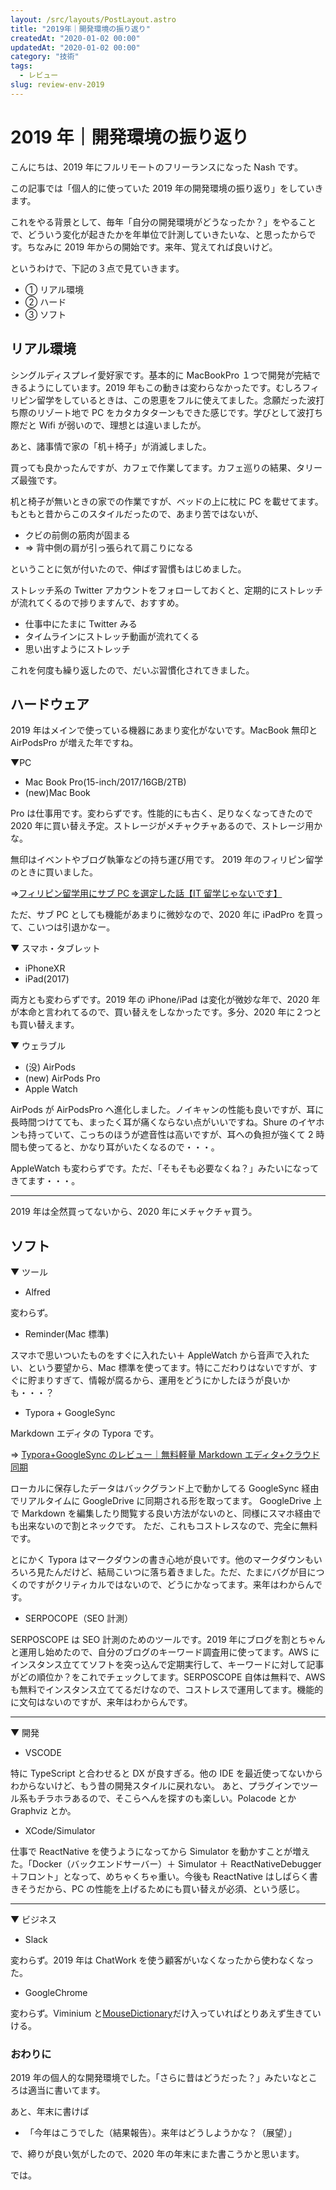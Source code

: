 ```yaml
---
layout: /src/layouts/PostLayout.astro
title: "2019年｜開発環境の振り返り"
createdAt: "2020-01-02 00:00"
updatedAt: "2020-01-02 00:00"
category: "技術"
tags:
  - レビュー
slug: review-env-2019
---
```


# 2019 年｜開発環境の振り返り

こんにちは、2019 年にフルリモートのフリーランスになった Nash です。

この記事では「個人的に使っていた 2019 年の開発環境の振り返り」をしていきます。

これをやる背景として、毎年「自分の開発環境がどうなったか？」をやることで、どういう変化が起きたかを年単位で計測していきたいな、と思ったからです。ちなみに 2019 年からの開始です。来年、覚えてれば良いけど。

というわけで、下記の３点で見ていきます。

- ① リアル環境
- ② ハード
- ③ ソフト

## リアル環境

シングルディスプレイ愛好家です。基本的に MacBookPro １つで開発が完結できるようにしています。2019 年もこの動きは変わらなかったです。むしろフィリピン留学をしているときは、この恩恵をフルに使えてました。念願だった波打ち際のリゾート地で PC をカタカタターンもできた感じです。学びとして波打ち際だと Wifi が弱いので、理想とは違いましたが。

あと、諸事情で家の「机＋椅子」が消滅しました。

買っても良かったんですが、カフェで作業してます。カフェ巡りの結果、タリーズ最強です。

机と椅子が無いときの家での作業ですが、ベッドの上に枕に PC を載せてます。
もともと昔からこのスタイルだったので、あまり苦ではないが、

- クビの前側の筋肉が固まる
- ⇒ 背中側の肩が引っ張られて肩こりになる

ということに気が付いたので、伸ばす習慣もはじめました。

ストレッチ系の Twitter アカウントをフォローしておくと、定期的にストレッチが流れてくるので捗りますんで、おすすめ。

- 仕事中にたまに Twitter みる
- タイムラインにストレッチ動画が流れてくる
- 思い出すようにストレッチ

これを何度も繰り返したので、だいぶ習慣化されてきました。

## ハードウェア

2019 年はメインで使っている機器にあまり変化がないです。MacBook 無印と AirPodsPro が増えた年ですね。

▼PC

- Mac Book Pro(15-inch/2017/16GB/2TB)
- (new)Mac Book

Pro は仕事用です。変わらずです。性能的にも古く、足りなくなってきたので 2020 年に買い替え予定。ストレージがメチャクチャあるので、ストレージ用かな。

無印はイベントやブログ執筆などの持ち運び用です。
2019 年のフィリピン留学のときに買いました。

⇒[フィリピン留学用にサブ PC を選定した話【IT 留学じゃないです】](./philippines-select-sub-pc)

ただ、サブ PC としても機能があまりに微妙なので、2020 年に iPadPro を買って、こいつは引退かなー。

▼ スマホ・タブレット

- iPhoneXR
- iPad(2017)

両方とも変わらずです。2019 年の iPhone/iPad は変化が微妙な年で、2020 年が本命と言われてるので、買い替えをしなかったです。多分、2020 年に２つとも買い替えます。

▼ ウェラブル

- (没) AirPods
- (new) AirPods Pro
- Apple Watch

AirPods が AirPodsPro へ進化しました。ノイキャンの性能も良いですが、耳に長時間つけてても、まったく耳が痛くならない点がいいですね。Shure のイヤホンも持っていて、こっちのほうが遮音性は高いですが、耳への負担が強くて 2 時間も使ってると、かなり耳がいたくなるので・・・。

AppleWatch も変わらずです。ただ、「そもそも必要なくね？」みたいになってきてます・・・。

---

2019 年は全然買ってないから、2020 年にメチャクチャ買う。

## ソフト

▼ ツール

- Alfred

変わらず。

- Reminder(Mac 標準)

スマホで思いついたものをすぐに入れたい＋ AppleWatch から音声で入れたい、という要望から、Mac 標準を使ってます。特にこだわりはないですが、すぐに貯まりすぎて、情報が腐るから、運用をどうにかしたほうが良いかも・・・？

- Typora + GoogleSync

Markdown エディタの Typora です。

⇒ [Typora+GoogleSync のレビュー｜無料軽量 Markdown エディタ+クラウド同期](./review-typora-google-sync)

ローカルに保存したデータはバックグランド上で動かしてる GoogleSync 経由でリアルタイムに GoogleDrive に同期される形を取ってます。
GoogleDrive 上で Markdown を編集したり閲覧する良い方法がないのと、同様にスマホ経由でも出来ないので割とネックです。
ただ、これもコストレスなので、完全に無料です。

とにかく Typora はマークダウンの書き心地が良いです。他のマークダウンもいろいろ見たんだけど、結局こいつに落ち着きました。ただ、たまにバグが目につくのですがクリティカルではないので、どうにかなってます。来年はわからんです。

- SERPOCOPE（SEO 計測）

SERPOSCOPE は SEO 計測のためのツールです。2019 年にブログを割とちゃんと運用し始めたので、自分のブログのキーワード調査用に使ってます。AWS にインスタンス立ててソフトを突っ込んで定期実行して、キーワードに対して記事がどの順位か？をこれでチェックしてます。SERPOSCOPE 自体は無料で、AWS も無料でインスタンス立ててるだけなので、コストレスで運用してます。機能的に文句はないのですが、来年はわからんです。

---

▼ 開発

- VSCODE

特に TypeScript と合わせると DX が良すぎる。他の IDE を最近使ってないからわからないけど、もう昔の開発スタイルに戻れない。
あと、プラグインでツール系もチラホラあるので、そこらへんを探すのも楽しい。Polacode とか Graphviz とか。

- XCode/Simulator

仕事で ReactNative を使うようになってから Simulator を動かすことが増えた。「Docker（バックエンドサーバー）＋ Simulator ＋ ReactNativeDebugger ＋フロント」となって、めちゃくちゃ重い。今後も ReactNative はしばらく書きそうだから、PC の性能を上げるためにも買い替えが必須、という感じ。

---

▼ ビジネス

- Slack

変わらず。2019 年は ChatWork を使う顧客がいなくなったから使わなくなった。

- GoogleChrome

変わらず。Viminium と[MouseDictionary](https://qiita.com/wtetsu/items/c43232c6c44918e977c9)だけ入っていればとりあえず生きていける。

### おわりに

2019 年の個人的な開発環境でした。「さらに昔はどうだった？」みたいなところは適当に書いてます。

あと、年末に書けば

- 「今年はこうでした（結果報告）。来年はどうしようかな？（展望）」

で、締りが良い気がしたので、2020 年の年末にまた書こうかと思います。

では。
